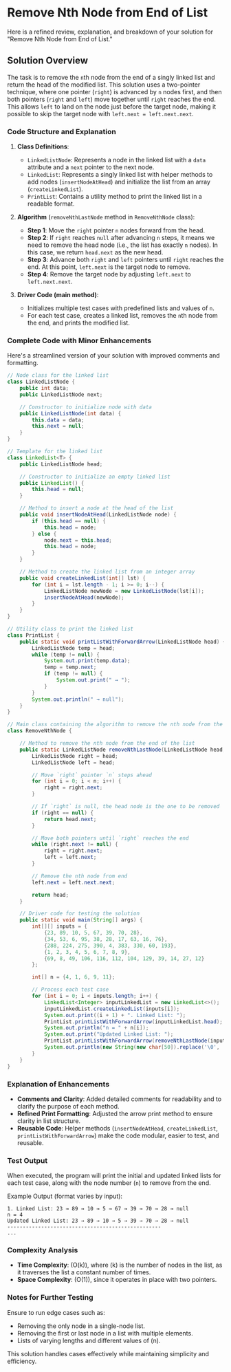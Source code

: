 # Remove Nth Node from End of List

Here is a refined review, explanation, and breakdown of your solution for "Remove Nth Node from End of List."

## Solution Overview

The task is to remove the `n`th node from the end of a singly linked list and return the head of the modified list. This solution uses a two-pointer technique, where one pointer (`right`) is advanced by `n` nodes first, and then both pointers (`right` and `left`) move together until `right` reaches the end. This allows `left` to land on the node just before the target node, making it possible to skip the target node with `left.next = left.next.next`.

### Code Structure and Explanation

1. **Class Definitions**:

   - `LinkedListNode`: Represents a node in the linked list with a `data` attribute and a `next` pointer to the next node.
   - `LinkedList`: Represents a singly linked list with helper methods to add nodes (`insertNodeAtHead`) and initialize the list from an array (`createLinkedList`).
   - `PrintList`: Contains a utility method to print the linked list in a readable format.

2. **Algorithm** (`removeNthLastNode` method in `RemoveNthNode` class):

   - **Step 1**: Move the `right` pointer `n` nodes forward from the head.
   - **Step 2**: If `right` reaches `null` after advancing `n` steps, it means we need to remove the head node (i.e., the list has exactly `n` nodes). In this case, we return `head.next` as the new head.
   - **Step 3**: Advance both `right` and `left` pointers until `right` reaches the end. At this point, `left.next` is the target node to remove.
   - **Step 4**: Remove the target node by adjusting `left.next` to `left.next.next`.

3. **Driver Code (main method)**:
   - Initializes multiple test cases with predefined lists and values of `n`.
   - For each test case, creates a linked list, removes the `n`th node from the end, and prints the modified list.

### Complete Code with Minor Enhancements

Here's a streamlined version of your solution with improved comments and formatting.

```java
// Node class for the linked list
class LinkedListNode {
    public int data;
    public LinkedListNode next;

    // Constructor to initialize node with data
    public LinkedListNode(int data) {
        this.data = data;
        this.next = null;
    }
}

// Template for the linked list
class LinkedList<T> {
    public LinkedListNode head;

    // Constructor to initialize an empty linked list
    public LinkedList() {
        this.head = null;
    }

    // Method to insert a node at the head of the list
    public void insertNodeAtHead(LinkedListNode node) {
        if (this.head == null) {
            this.head = node;
        } else {
            node.next = this.head;
            this.head = node;
        }
    }

    // Method to create the linked list from an integer array
    public void createLinkedList(int[] lst) {
        for (int i = lst.length - 1; i >= 0; i--) {
            LinkedListNode newNode = new LinkedListNode(lst[i]);
            insertNodeAtHead(newNode);
        }
    }
}

// Utility class to print the linked list
class PrintList {
    public static void printListWithForwardArrow(LinkedListNode head) {
        LinkedListNode temp = head;
        while (temp != null) {
            System.out.print(temp.data);
            temp = temp.next;
            if (temp != null) {
                System.out.print(" → ");
            }
        }
        System.out.println(" → null");
    }
}

// Main class containing the algorithm to remove the nth node from the end
class RemoveNthNode {

    // Method to remove the nth node from the end of the list
    public static LinkedListNode removeNthLastNode(LinkedListNode head, int n) {
        LinkedListNode right = head;
        LinkedListNode left = head;

        // Move `right` pointer `n` steps ahead
        for (int i = 0; i < n; i++) {
            right = right.next;
        }

        // If `right` is null, the head node is the one to be removed
        if (right == null) {
            return head.next;
        }

        // Move both pointers until `right` reaches the end
        while (right.next != null) {
            right = right.next;
            left = left.next;
        }

        // Remove the nth node from end
        left.next = left.next.next;

        return head;
    }

    // Driver code for testing the solution
    public static void main(String[] args) {
        int[][] inputs = {
            {23, 89, 10, 5, 67, 39, 70, 28},
            {34, 53, 6, 95, 38, 28, 17, 63, 16, 76},
            {288, 224, 275, 390, 4, 383, 330, 60, 193},
            {1, 2, 3, 4, 5, 6, 7, 8, 9},
            {69, 8, 49, 106, 116, 112, 104, 129, 39, 14, 27, 12}
        };

        int[] n = {4, 1, 6, 9, 11};

        // Process each test case
        for (int i = 0; i < inputs.length; i++) {
            LinkedList<Integer> inputLinkedList = new LinkedList<>();
            inputLinkedList.createLinkedList(inputs[i]);
            System.out.print((i + 1) + ". Linked List: ");
            PrintList.printListWithForwardArrow(inputLinkedList.head);
            System.out.println("n = " + n[i]);
            System.out.print("Updated Linked List: ");
            PrintList.printListWithForwardArrow(removeNthLastNode(inputLinkedList.head, n[i]));
            System.out.println(new String(new char[50]).replace('\0', '-'));
        }
    }
}
```

### Explanation of Enhancements

- **Comments and Clarity**: Added detailed comments for readability and to clarify the purpose of each method.
- **Refined Print Formatting**: Adjusted the arrow print method to ensure clarity in list structure.
- **Reusable Code**: Helper methods (`insertNodeAtHead`, `createLinkedList`, `printListWithForwardArrow`) make the code modular, easier to test, and reusable.

### Test Output

When executed, the program will print the initial and updated linked lists for each test case, along with the node number (`n`) to remove from the end.

Example Output (format varies by input):

```
1. Linked List: 23 → 89 → 10 → 5 → 67 → 39 → 70 → 28 → null
n = 4
Updated Linked List: 23 → 89 → 10 → 5 → 39 → 70 → 28 → null
--------------------------------------------------
...
```

### Complexity Analysis

- **Time Complexity**: \(O(k)\), where \(k\) is the number of nodes in the list, as it traverses the list a constant number of times.
- **Space Complexity**: \(O(1)\), since it operates in place with two pointers.

### Notes for Further Testing

Ensure to run edge cases such as:

- Removing the only node in a single-node list.
- Removing the first or last node in a list with multiple elements.
- Lists of varying lengths and different values of \(n\).

This solution handles cases effectively while maintaining simplicity and efficiency.
